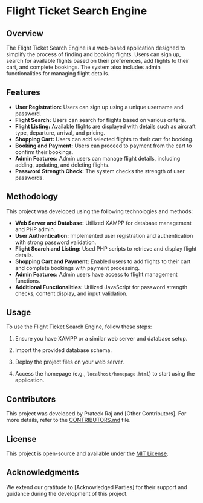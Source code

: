 # Flight Ticket Search Engine

## Overview

The Flight Ticket Search Engine is a web-based application designed to simplify the process of finding and booking flights. Users can sign up, search for available flights based on their preferences, add flights to their cart, and complete bookings. The system also includes admin functionalities for managing flight details.

## Features

- **User Registration:** Users can sign up using a unique username and password.
- **Flight Search:** Users can search for flights based on various criteria.
- **Flight Listing:** Available flights are displayed with details such as aircraft type, departure, arrival, and pricing.
- **Shopping Cart:** Users can add selected flights to their cart for booking.
- **Booking and Payment:** Users can proceed to payment from the cart to confirm their bookings.
- **Admin Features:** Admin users can manage flight details, including adding, updating, and deleting flights.
- **Password Strength Check:** The system checks the strength of user passwords.

## Methodology

This project was developed using the following technologies and methods:

- **Web Server and Database:** Utilized XAMPP for database management and PHP admin.
- **User Authentication:** Implemented user registration and authentication with strong password validation.
- **Flight Search and Listing:** Used PHP scripts to retrieve and display flight details.
- **Shopping Cart and Payment:** Enabled users to add flights to their cart and complete bookings with payment processing.
- **Admin Features:** Admin users have access to flight management functions.
- **Additional Functionalities:** Utilized JavaScript for password strength checks, content display, and input validation.

## Usage

To use the Flight Ticket Search Engine, follow these steps:

1. Ensure you have XAMPP or a similar web server and database setup.

2. Import the provided database schema.

3. Deploy the project files on your web server.

4. Access the homepage (e.g., `localhost/homepage.html`) to start using the application.

## Contributors

This project was developed by Prateek Raj and [Other Contributors]. For more details, refer to the [CONTRIBUTORS.md](CONTRIBUTORS.md) file.

## License

This project is open-source and available under the [MIT License](LICENSE).

## Acknowledgments

We extend our gratitude to [Acknowledged Parties] for their support and guidance during the development of this project.

